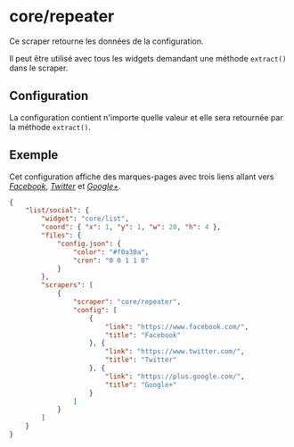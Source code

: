 # core/repeater

Ce scraper retourne les données de la configuration.

Il peut être utilisé avec tous les widgets demandant une méthode `extract()`
dans le scraper.

## Configuration

La configuration contient n'importe quelle valeur et elle sera retournée par la
méthode `extract()`.

## Exemple

Cet configuration affiche des marques-pages avec trois liens allant vers
*[Facebook](https://www.facebook.com/)*, *[Twitter](https://www.twitter.com/)*
et *[Google+](https://plus.google.com/)*.

```JSON
{
    "list/social": {
        "widget": "core/list",
        "coord": { "x": 1, "y": 1, "w": 20, "h": 4 },
        "files": {
            "config.json": {
                "color": "#f0a30a",
                "cron": "0 0 1 1 0"
            }
        },
        "scrapers": [
            {
                "scraper": "core/repeater",
                "config": [
                    {
                        "link": "https://www.facebook.com/",
                        "title": "Facebook"
                    }, {
                        "link": "https://www.twitter.com/",
                        "title": "Twitter"
                    }, {
                        "link": "https://plus.google.com/",
                        "title": "Google+"
                    }
                ]
            }
        ]
    }
}
```
